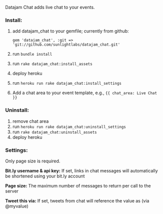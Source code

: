 Datajam Chat adds live chat to your events.

### Install:

1. add datajam\_chat to your gemfile; currently from github:
    
    `gem 'datajam_chat', :git => 'git://github.com/sunlightlabs/datajam_chat.git'`
    
2. run `bundle install`
3. run `rake datajam_chat:install_assets`
4. deploy heroku
5. run `heroku run rake datajam_chat:install_settings`
6. Add a chat area to your event template, e.g., `{{ chat_area: Live Chat }}`

### Uninstall:

1. remove chat area
2. run `heroku run rake datajam_chat:uninstall_settings`
3. run `rake datajam_chat:uninstall_assets`
4. deploy heroku

### Settings:

Only page size is required.

__Bit.ly username & api key:__ If set, links in chat messages will
automatically be shortened using your bit.ly account

__Page size:__ The maximum number of messages to return per call to the server

__Tweet this via:__ If set, tweets from chat will reference the value
as (via @myvalue)